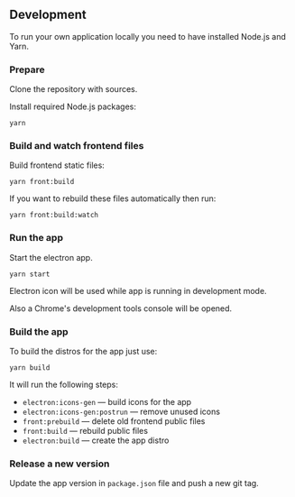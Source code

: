 ## Development

To run your own application locally you need to have installed Node.js and Yarn.

### Prepare

Clone the repository with sources.

Install required Node.js packages:

`yarn`

### Build and watch frontend files

Build frontend static files:

`yarn front:build`

If you want to rebuild these files automatically then run:

`yarn front:build:watch`

### Run the app

Start the electron app.

`yarn start`

Electron icon will be used while app is running in development mode.

Also a Chrome's development tools console will be opened.

### Build the app

To build the distros for the app just use:

`yarn build`

It will run the following steps:

- `electron:icons-gen` — build icons for the app
- `electron:icons-gen:postrun` — remove unused icons
- `front:prebuild` — delete old frontend public files
- `front:build` — rebuild public files
- `electron:build` — create the app distro

### Release a new version

Update the app version in `package.json` file and push a new git tag. 
